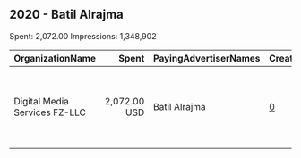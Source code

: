 ## 2020 - Batil Alrajma 
Spent: 2,072.00
Impressions: 1,348,902

|OrganizationName|Spent|PayingAdvertiserNames|CreativeUrls|Impressions|Genders|AgeBrackets|CountryCodes|BillingAddresses|CandidateBallotInformation|
|:---|---:|:---|:---|---:|:---|:---|:---|:---|:---|
|Digital Media Services FZ-LLC|2,072.00 USD|Batil Alrajma|[0](https://www.snap.com/political-ads/asset/d623b5c68830a73995259f04f33d8d64928b1e55fa522b081a6e447f8111aff2?mediaType=mp4)|1,348,902||21+|kuwait|"Media City, Knowledge Village, Choueiri Group Building,Dubai ,251589 - Dubai - U.A.E,AE"|Batil Alrajma|
